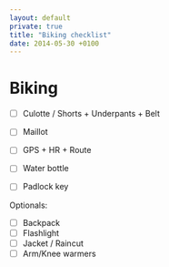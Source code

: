 ```yaml
---
layout: default
private: true
title: "Biking checklist"
date: 2014-05-30 +0100
---
```


Biking
======

* [ ] Culotte / Shorts + Underpants + Belt
* [ ] Maillot
* [ ] GPS + HR + Route
* [ ] Water bottle
* [ ] Padlock key


Optionals:

* [ ] Backpack
* [ ] Flashlight
* [ ] Jacket / Raincut
* [ ] Arm/Knee warmers